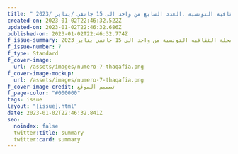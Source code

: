 ```yaml
---
title: " الثقافيه التونسية .العدد السابع من واحد الى 15 جانفي /يناير /2023"
created-on: 2023-01-02T22:46:32.522Z
updated-on: 2023-01-02T22:46:32.686Z
published-on: 2023-01-02T22:46:32.774Z
f_issue-summary: تصفحوا العدد السابع من مجلة الثقافيه التونسية من واحد الى 15 جانفي يناير 2023
f_issue-number: 7
f_type: Standard
f_cover-image:
  url: /assets/images/numero-7-thaqafia.png
f_cover-image-mockup:
  url: /assets/images/numero-7-thaqafia.png
f_cover-image-credit: تصميم الموقع
f_page-color: "#000000"
tags: issue
layout: "[issue].html"
date: 2023-01-02T22:46:32.841Z
seo:
  noindex: false
  twitter:title: summary
  twitter:card: summary
---
```

